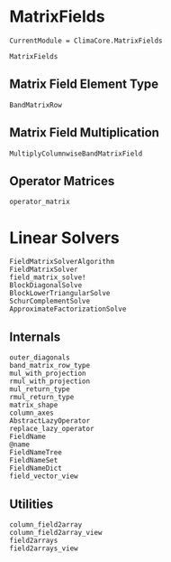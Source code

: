 # MatrixFields

```@meta
CurrentModule = ClimaCore.MatrixFields
```

```@docs
MatrixFields
```

## Matrix Field Element Type

```@docs
BandMatrixRow
```

## Matrix Field Multiplication

```@docs
MultiplyColumnwiseBandMatrixField
```

## Operator Matrices

```@docs
operator_matrix
```

# Linear Solvers

```@docs
FieldMatrixSolverAlgorithm
FieldMatrixSolver
field_matrix_solve!
BlockDiagonalSolve
BlockLowerTriangularSolve
SchurComplementSolve
ApproximateFactorizationSolve
```

## Internals

```@docs
outer_diagonals
band_matrix_row_type
mul_with_projection
rmul_with_projection
mul_return_type
rmul_return_type
matrix_shape
column_axes
AbstractLazyOperator
replace_lazy_operator
FieldName
@name
FieldNameTree
FieldNameSet
FieldNameDict
field_vector_view
```

## Utilities

```@docs
column_field2array
column_field2array_view
field2arrays
field2arrays_view
```
